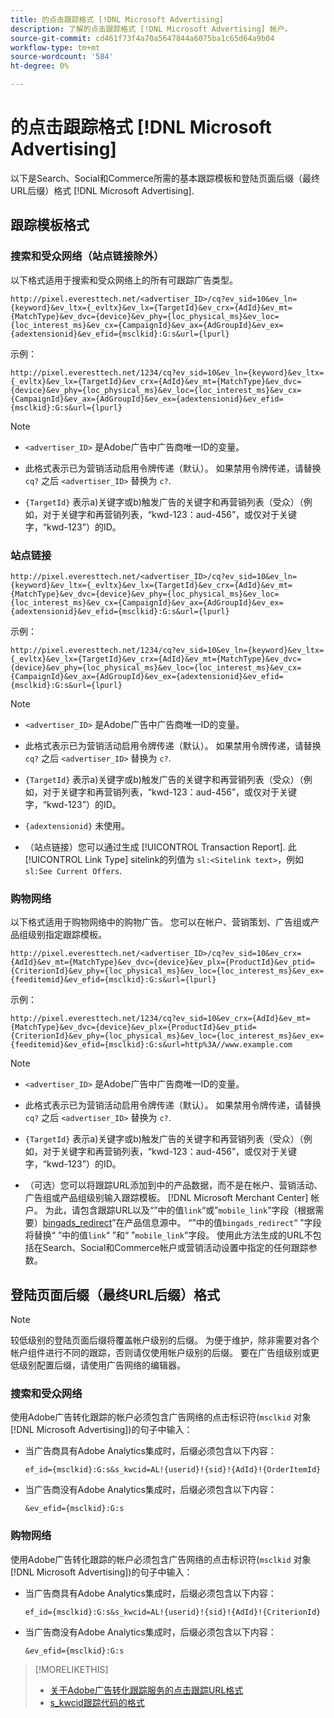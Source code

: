 ```yaml
---
title: 的点击跟踪格式 [!DNL Microsoft Advertising]
description: 了解的点击跟踪格式 [!DNL Microsoft Advertising] 帐户。
source-git-commit: cd461f73f4a70a5647844a6075ba1c65d64a9b04
workflow-type: tm+mt
source-wordcount: '584'
ht-degree: 0%

---
```


# 的点击跟踪格式 [!DNL Microsoft Advertising]

以下是Search、Social和Commerce所需的基本跟踪模板和登陆页面后缀（最终URL后缀）格式 [!DNL Microsoft Advertising].

## 跟踪模板格式

### 搜索和受众网络（站点链接除外）

以下格式适用于搜索和受众网络上的所有可跟踪广告类型。

`http://pixel.everesttech.net/<advertiser_ID>/cq?ev_sid=10&ev_ln={keyword}&ev_ltx={_evltx}&ev_lx={TargetId}&ev_crx={AdId}&ev_mt={MatchType}&ev_dvc={device}&ev_phy={loc_physical_ms}&ev_loc={loc_interest_ms}&ev_cx={CampaignId}&ev_ax={AdGroupId}&ev_ex={adextensionid}&ev_efid={msclkid}:G:s&url={lpurl}`

示例：

`http://pixel.everesttech.net/1234/cq?ev_sid=10&ev_ln={keyword}&ev_ltx={_evltx}&ev_lx={TargetId}&ev_crx={AdId}&ev_mt={MatchType}&ev_dvc={device}&ev_phy={loc_physical_ms}&ev_loc={loc_interest_ms}&ev_cx={CampaignId}&ev_ax={AdGroupId}&ev_ex={adextensionid}&ev_efid={msclkid}:G:s&url={lpurl}`

>[!NOTE]
>
>* `<advertiser_ID>` 是Adobe广告中广告商唯一ID的变量。
>
>* 此格式表示已为营销活动启用令牌传递（默认）。 如果禁用令牌传递，请替换 `cq?` 之后 `<advertiser_ID>` 替换为 `c?`.
>
>* `{TargetId}` 表示a)关键字或b)触发广告的关键字和再营销列表（受众）（例如，对于关键字和再营销列表，“kwd-123：aud-456”，或仅对于关键字，“kwd-123”）的ID。


### 站点链接

`http://pixel.everesttech.net/<advertiser_ID>/cq?ev_sid=10&ev_ln={keyword}&ev_ltx={_evltx}&ev_lx={TargetId}&ev_crx={AdId}&ev_mt={MatchType}&ev_dvc={device}&ev_phy={loc_physical_ms}&ev_loc={loc_interest_ms}&ev_cx={CampaignId}&ev_ax={AdGroupId}&ev_ex={adextensionid}&ev_efid={msclkid}:G:s&url={lpurl}`

示例：

`http://pixel.everesttech.net/1234/cq?ev_sid=10&ev_ln={keyword}&ev_ltx={_evltx}&ev_lx={TargetId}&ev_crx={AdId}&ev_mt={MatchType}&ev_dvc={device}&ev_phy={loc_physical_ms}&ev_loc={loc_interest_ms}&ev_cx={CampaignId}&ev_ax={AdGroupId}&ev_ex={adextensionid}&ev_efid={msclkid}:G:s&url={lpurl}`

>[!NOTE]
>
>* `<advertiser_ID>` 是Adobe广告中广告商唯一ID的变量。
>
>* 此格式表示已为营销活动启用令牌传递（默认）。 如果禁用令牌传递，请替换 `cq?` 之后 `<advertiser_ID>` 替换为 `c?`.
>
>* `{TargetId}` 表示a)关键字或b)触发广告的关键字和再营销列表（受众）（例如，对于关键字和再营销列表，“kwd-123：aud-456”，或仅对于关键字，“kwd-123”）的ID。
>
>* `{adextensionid}` 未使用。
>
>* （站点链接）您可以通过生成 [!UICONTROL Transaction Report]. 此 [!UICONTROL Link Type] sitelink的列值为 `sl:<Sitelink text>`，例如 `sl:See Current Offers`.


### 购物网络

以下格式适用于购物网络中的购物广告。 您可以在帐户、营销策划、广告组或产品组级别指定跟踪模板。

`http://pixel.everesttech.net/<advertiser_ID>/cq?ev_sid=10&ev_crx={AdId}&ev_mt={MatchType}&ev_dvc={device}&ev_plx={ProductId}&ev_ptid={CriterionId}&ev_phy={loc_physical_ms}&ev_loc={loc_interest_ms}&ev_ex={feeditemid}&ev_efid={msclkid}:G:s&url={lpurl}`

示例：

`http://pixel.everesttech.net/1234/cq?ev_sid=10&ev_crx={AdId}&ev_mt={MatchType}&ev_dvc={device}&ev_plx={ProductId}&ev_ptid={CriterionId}&ev_phy={loc_physical_ms}&ev_loc={loc_interest_ms}&ev_ex={feeditemid}&ev_efid={msclkid}:G:s&url=http%3A//www.example.com`

>[!NOTE]
>
>* `<advertiser_ID>` 是Adobe广告中广告商唯一ID的变量。
>
>* 此格式表示已为营销活动启用令牌传递（默认）。 如果禁用令牌传递，请替换 `cq?` 之后 `<advertiser_ID>` 替换为 `c?`.
>
>* `{TargetId}` 表示a)关键字或b)触发广告的关键字和再营销列表（受众）（例如，对于关键字和再营销列表，“kwd-123：aud-456”，或仅对于关键字，“kwd-123”）的ID。
>
>* （可选）您可以将跟踪URL添加到中的产品数据，而不是在帐户、营销活动、广告组或产品组级别输入跟踪模板。 [!DNL Microsoft Merchant Center] 帐户。 为此，请包含跟踪URL以及“”中的值`link`“或”`mobile_link`”字段（根据需要）[bingads_redirect](https://help.bingads.microsoft.com/#apex/3/en/51084/0)”在产品信息源中。 “”中的值`bingads_redirect`“ ”字段将替换“ ”中的值`link`“ ”和“ ”`mobile_link`”字段。 使用此方法生成的URL不包括在Search、Social和Commerce帐户或营销活动设置中指定的任何跟踪参数。


## 登陆页面后缀（最终URL后缀）格式

>[!NOTE]
>
>较低级别的登陆页面后缀将覆盖帐户级别的后缀。 为便于维护，除非需要对各个帐户组件进行不同的跟踪，否则请仅使用帐户级别的后缀。 要在广告组级别或更低级别配置后缀，请使用广告网络的编辑器。

### 搜索和受众网络

使用Adobe广告转化跟踪的帐户必须包含广告网络的点击标识符(`msclkid` 对象 [!DNL Microsoft Advertising])的句子中输入：

* 当广告商具有Adobe Analytics集成时，后缀必须包含以下内容：

   `ef_id={msclkid}:G:s&s_kwcid=AL!{userid}!{sid}!{AdId}!{OrderItemId}`

* 当广告商没有Adobe Analytics集成时，后缀必须包含以下内容：

   `&ev_efid={msclkid}:G:s`

### 购物网络

使用Adobe广告转化跟踪的帐户必须包含广告网络的点击标识符(`msclkid` 对象 [!DNL Microsoft Advertising])的句子中输入：

* 当广告商具有Adobe Analytics集成时，后缀必须包含以下内容：

   `ef_id={msclkid}:G:s&s_kwcid=AL!{userid}!{sid}!{AdId}!{CriterionId}`

* 当广告商没有Adobe Analytics集成时，后缀必须包含以下内容：

   `&ev_efid={msclkid}:G:s`

>[!MORELIKETHIS]
>
>* [关于Adobe广告转化跟踪服务的点击跟踪URL格式](formats-click-tracking-about.md)
>* [s\_kwcid跟踪代码的格式](skwcid-tracking-parameter.md)

